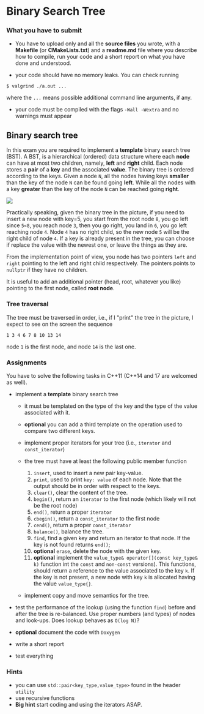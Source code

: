 # Binary Search Tree

### What you have to submit

- You have to upload only and all the **source files** you wrote, with a
**Makefile** (or **CMakeLists.txt**) and a **readme.md** file where you describe how to compile, run your code and a short report on what you have done and understood.

- your code should have no memory leaks. You can check running
```
$ valgrind ./a.out ...
```
where the `...` means possible additional command line arguments, if any.

- your code must be compiled with the flags `-Wall -Wextra` and no warnings must appear


## Binary search tree

In this exam you are required to implement a **template** binary search tree (BST). A BST, is a hierarchical (ordered) data structure where each **node** can have at most two children, namely, **left** and **right** child. Each node stores a **pair** of a **key** and the associated **value**. The binary tree is ordered according to the keys. Given a node `N`, all the nodes having keys **smaller** than the key of the node `N` can be found going **left**. While all the nodes with a key **greater** than the key of the node `N` can be reached going **right**.

![](./.aux/binary.png)


Practically speaking, given the binary tree in the picture, if you need to insert a new node with key=5, you start from the root node `8`, you go left since `5<8`, you reach node `3`, then you go right, you land in `6`, you go left reaching node `4`. Node `4` has no right child, so the new node `5` will be the right child of node `4`. If a key is already present in the tree, you can choose if replace the value with the newest one, or leave the things as they are.

From the implementation point of view, you node has two pointers `left` and `right` pointing to the left and right child respectively. The pointers points to `nullptr` if they have no children.

It is useful to add an additional pointer (head, root, whatever you like) pointing to the first node, called **root node**.

### Tree traversal

The tree must be traversed in order, i.e., if I "print" the tree in the picture, I expect to see on the screen the sequence
```
1 3 4 6 7 8 10 13 14
```
node `1` is the first node, and node `14` is the last one.

### Assignments
You have to solve the following tasks in C++11 (C++14 and 17 are welcomed as well).

  - implement a **template** binary search tree
    - it must be templated on the type of the key and the type of the value associated with it.
    - **optional** you can add a third template on the operation used to compare two different keys.
    - implement proper iterators for your tree (i.e., `iterator` and `const_iterator`)
    - the tree must have at least the following public member function
      1. `insert`, used to insert a new pair key-value.
      2. `print`,  used to print `key: value` of each node. Note that the output should be in order with respect to the keys.
      3. `clear()`, clear the content of the tree.
      4. `begin()`, return an `iterator` to the first node (which likely will not be the root node)
      5. `end()`, return a proper `iterator`
      6. `cbegin()`, return a `const_iterator` to the first node
      7. `cend()`, return a proper `const_iterator`
      8. `balance()`, balance the tree.
      9. `find`, find a given key and return an iterator to that node. If the key is not found returns `end()`;
      9. **optional** `erase`, delete the node with the given key.
      10. **optional** implement the `value_type& operator[](const key_type& k)` function int the `const` and `non-const` versions). This functions, should return a reference to the value associated to the key `k`. If the key is not present, a new node with key `k` is allocated having the value `value_type{}`. 

    - implement copy and move semantics for the tree.

- test the performance of the lookup (using the function `find`) before and after the tree is re-balanced. Use proper numbers (and types) of nodes and look-ups. Does lookup behaves as `O(log N)`?
- **optional** document the code with `Doxygen`
- write a short report
- test everything

### Hints
- you can use `std::pair<key_type,value_type>` found in the header `utility`
- use recursive functions
- **Big hint** start coding and using the iterators ASAP.

